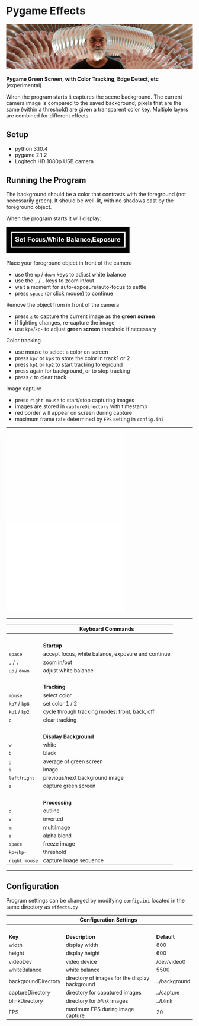 # Pygame Effects
![](/images/M.png)

**Pygame Green Screen, with Color Tracking, Edge Detect, etc** (experimental)

When the program starts it captures the scene background.  The current camera image is compared to the saved background; pixels that are the same (within a threshold) are given a transparent color key.  Multiple layers are combined for different effects.

## Setup
- python 3.10.4
- pygame 2.1.2
- Logitech HD 1080p USB camera


## Running the Program

The background should be a color that contrasts with the foreground (not necessarily green).  It should be well-lit, with no shadows cast by the foreground object.

When the program starts it will display:

![startup](/images/startup.png)

Place your foreground object in front of the camera
- use the `up` / `down` keys to adjust white balance
- use the `,` / `.` keys to zoom in/out
- wait a moment for auto-exposure/auto-focus to settle
- press `space` (or click mouse) to continue

Remove the object from in front of the camera
- press `z` to capture the current image as the **green screen**
- if lighting changes, re-capture the image
- use `kp+`/`kp-` to adjust **green screen** threshold if necessary

Color tracking
- use mouse to select a color on screen
- press `kp7` or `kp8` to store the color in track1 or 2
- press `kp1` or `kp2` to start tracking foreground
- press again for background, or to stop tracking
- press `c` to clear track

Image capture
- press `right mouse` to start/stop capturing images
- images are stored in `captureDirectory` with timestamp
- red border will appear on screen during capture
- maximum frame rate determined by `FPS` setting in `config.ini`
---
![track](images/20220727-174332.gif)
![eyeball](images/20220727-170403.gif)

---

&nbsp;|Keyboard Commands
-|-
&nbsp;|&nbsp;
&nbsp;|**Startup**
`space`| accept focus, white balance, exposure and continue
`,` / `.` | zoom in/out
`up` / `down`| adjust white balance
&nbsp;|&nbsp;
&nbsp;|**Tracking**
`mouse` | select color
`kp7` / `kp8` | set color 1 / 2
`kp1` / `kp2` | cycle through tracking modes: front, back, off
`c` | clear tracking
&nbsp;|&nbsp;
&nbsp;|**Display Background**
`w` | white
`b` | black
`g` | average of green screen
`i` | image
`left`/`right`|previous/next background image
`z` | capture green screen
&nbsp;|&nbsp;
&nbsp;|**Processing**
`o` | outline
`v` | inverted
`m` | multiImage
`a` | alpha blend
`space` | freeze image
`kp+`/`kp-` | threshold
`right mouse`| capture image sequence

---

## Configuration

Program settings can be changed by modifying `config.ini` located in the same directory as `effects.py`


&nbsp;|Configuration Settings|&nbsp;
-|-|-
&nbsp;|&nbsp;
**Key**|**Description**|**Default**
width | display width|800
height | display height|600
videoDev | video device|/dev/video0
whiteBalance | white balance|5500
backgroundDirectory | directory of images for the display background|../background
captureDirectory | directory for capatured images|../capture
blinkDirectory | directory for _blink_ images|../blink
FPS | maximum FPS during image capture|20



